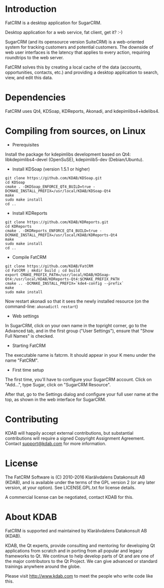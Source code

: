 Introduction
============
FatCRM is a desktop application for SugarCRM.

Desktop application for a web service, fat client, get it? :-)

SugarCRM (and its opensource version SuiteCRM) is a web-oriented system for tracking
customers and potential customers. The downside of web user interfaces is the latency
that applies to every action, requiring roundtrips to the web server.

FatCRM solves this by creating a local cache of the data (accounts, opportunities, contacts, etc.)
and providing a desktop application to search, view, and edit this data.

Dependencies
============
FatCRM uses Qt4, KDSoap, KDReports, Akonadi, and kdepimlibs4+kdelibs4.

Compiling from sources, on Linux
================================
* Prerequisites

Install the package for kdepimlibs development based on Qt4: libkdepimlibs4-devel (OpenSuSE), kdepimlib5-dev (Debian/Ubuntu).

* Install KDSoap (version 1.5.1 or higher)

```
git clone https://github.com/KDAB/KDSoap.git
cd KDSoap
cmake . -DKDSoap_ENFORCE_QT4_BUILD=true -DCMAKE_INSTALL_PREFIX=/usr/local/KDAB/KDSoap-Qt4
make
sudo make install
cd ..
```

* Install KDReports

```
git clone https://github.com/KDAB/KDReports.git
cd KDReports
cmake . -DKDReports_ENFORCE_QT4_BUILD=true -DCMAKE_INSTALL_PREFIX=/usr/local/KDAB/KDReports-Qt4
make
sudo make install
cd ..
```

* Compile FatCRM

```
git clone https://github.com/KDAB/FatCRM
cd FatCRM ; mkdir build ; cd build
export CMAKE_PREFIX_PATH=/usr/local/KDAB/KDSoap-Qt4:/usr/local/KDAB/KDReports-Qt4:$CMAKE_PREFIX_PATH
cmake .. -DCMAKE_INSTALL_PREFIX=`kde4-config --prefix`
make
sudo make install
```

Now restart akonadi so that it sees the newly installed resource (on the command-line: `akonadictl restart`)

* Web settings

In SugarCRM, click on your own name in the topright corner, go to the Advanced tab, and in the first group ("User Settings"), ensure that "Show Full Names" is checked.

* Starting FatCRM

The executable name is fatcrm. It should appear in your K menu under the name "FatCRM".

* First time setup

The first time, you'll have to configure your SugarCRM account. Click on "Add...", type Sugar, click on "SugarCRM Resource".

After that, go to the Settings dialog and configure your full user name at the top, as shown in the web interface for SugarCRM.

Contributing
============
KDAB will happily accept external contributions, but substantial
contributions will require a signed Copyright Assignment Agreement.
Contact support@kdab.com for more information.

License
=======
The FatCRM Software is (C) 2010-2016 Klarälvdalens Datakonsult AB (KDAB),
and is available under the terms of the GPL version 2 (or any later version,
at your option).  See LICENSE.GPL.txt for license details.

A commercial license can be negotiated, contact KDAB for this.

About KDAB
==========
FatCRM is supported and maintained by Klarälvdalens Datakonsult AB (KDAB).

KDAB, the Qt experts, provide consulting and mentoring for developing
Qt applications from scratch and in porting from all popular and legacy
frameworks to Qt. We continue to help develop parts of Qt and are one
of the major contributors to the Qt Project. We can give advanced or
standard trainings anywhere around the globe.

Please visit http://www.kdab.com to meet the people who write code like this.
